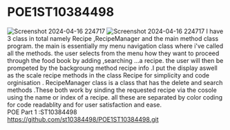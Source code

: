 # POE1ST10384498
![Screenshot 2024-04-16 224717](https://github.com/st10384498/POE1ST10384498/assets/131755039/6bf293a1-cca4-409e-9dc0-35f26ea46da4)
![Screenshot 2024-04-16 224717](https://github.com/st10384498/POE1ST10384498/assets/131755039/23053f2c-d962-42a6-bb89-e5615e284557)
I have 3 class in total namely Recipe ,RecipeManager and the main method class program.
the main is essentially my menu navigation class where i've called all the methods.
the user selects from the menu how they want to proceed through the food book by adding ,searching ...a recipe. the user will then be prompeted by the backgroung method recipe info .I put the display aswell as the scale recipe methods in the class Recipe for simplicity and code orginisation . RecipeManager class is a class that has the delete and search methods .These both work by sinding the requested recipe via the cosole using the name or index of a recipe. all these are separated by color coding for code readablity and for user satisfaction and ease.  
POE Part 1 :ST10384498
https://github.com/st10384498/POE1ST10384498.git
